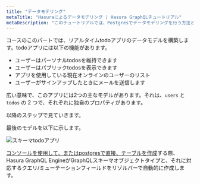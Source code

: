 ```yaml
---
title: "データモデリング"
metaTitle: "Hasuraによるデータモデリング | Hasura GraphQLチュートリアル"
metaDescription: "このチュートリアルでは、Postgresでデータモデリングを行う方法と、Hasuraコンソールを使ってテーブルを作成する方法を学びます。"
---
```


コースのこのパートでは、リアルタイムtodoアプリのデータモデルを構築します。todoアプリには以下の機能があります。

- ユーザーはパーソナルtodosを維持できます
- ユーザーはパブリックtodosを表示できます
- アプリを使用している現在オンラインのユーザーのリスト
- ユーザーがサインアップしたときにメールを送信します

広い意味で、このアプリには2つの主なモデルがあります。それは、`users` と `todos` の 2 つで、それぞれに独自のプロパティがあります。

以降のステップで見ていきます。

最後のモデルを以下に示します。

![スキーマtodoアプリ](https://graphql-engine-cdn.hasura.io/learn-hasura/assets/graphql-hasura/voyager-schema.png)

[コンソールを使用して、またはpostgresで直接、テーブルを作成](https://hasura.io/learn/database/postgresql/create-alter-drop-ddl/1-postgresql-create/)する際、Hasura GraphQL EngineがGraphQLスキーマオブジェクトタイプと、それに対応するクエリ/ミューテーションフィールドをリゾルバーで自動的に作成します。
